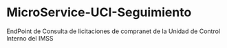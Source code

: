 # MicroService-UCI-Seguimiento
EndPoint de Consulta de licitaciones de compranet de la Unidad de Control lnterno del IMSS
